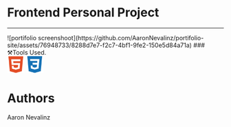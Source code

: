 # Frontend Personal Project
<hr>
![portifolio screenshoot](https://github.com/AaronNevalinz/portifolio-site/assets/76948733/8288d7e7-f2c7-4bf1-9fe2-150e5d84a71a)
### ⚒️Tools Used.
<div>
  <img src='https://github.com/devicons/devicon/blob/master/icons/html5/html5-plain.svg' height='40' width='40'>
  <img src='https://github.com/devicons/devicon/blob/master/icons/css3/css3-plain.svg' height='40' width='40'>
</div>

<h1>Authors</h1>
<p> <a href='https://twitter.com/AaronNevalinz'></a> Aaron Nevalinz</p>
